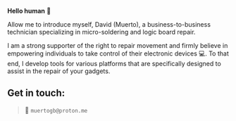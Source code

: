 **Hello human** 👋

Allow me to introduce myself, David (Muerto), a business-to-business technician specializing in micro-soldering and logic board repair.

I am a strong supporter of the right to repair movement and firmly believe in empowering individuals to take control of their electronic devices 💻. To that end, I develop tools for various platforms that are specifically designed to assist in the repair of your gadgets.

## Get in touch:

> 📧 `muertogb@proton.me`